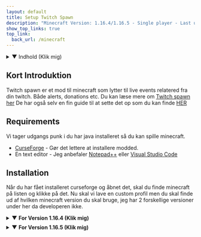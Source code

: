 ```yaml
---
layout: default
title: Setup Twitch Spawn
description: "Minecraft Version: 1.16.4/1.16.5 - Single player - Last updated: 11/04/2021"
show_top_links: true
top_link:
  back_url: /minecraft
---
```


<details>
<summary>▼ Indhold (Klik mig)</summary>

- [Kort Introduktion](#kort-introduktion)
- [Requirements](#requirements)
- [Installation](#installation)

</details>

## Kort Introduktion

Twitch spawn er et mod til minecraft som lytter til live events relatered fra din twitch. Både alerts, donations etc. Du kan læse mere om <a href="https://igoodie.gitbook.io/twitchspawn/" target="_blank">Twitch spawn her</a>
De har også selv en fin guide til at sette det op som du kan finde <a href="https://igoodie.gitbook.io/twitchspawn/basics/getting-started" target="_blank">HER</a>

## Requirements

Vi tager udgangs punk i du har java installeret så du kan spille minecraft.

- <a href="https://curseforge.overwolf.com/" target="_blank">CurseForge</a> - Gør det lettere at installere modded.
- En text editor - Jeg anbefaler <a href="https://notepad-plus-plus.org/downloads/" target="_blank">Notepad++</a> eller <a href="https://code.visualstudio.com/" target="_blank">Visual Studio Code</a>

## Installation

Når du har fået installeret curseforge og åbnet det, skal du finde minecraft på listen og klikke på det.
Nu skal vi lave en custom profil men du skal finde ud af hvilken minecraft version du skal bruge, jeg har 2 forskellige versioner under her da developeren ikke.

<details>
<summary style="margin-bottom:0.5rem;">▼ <b>For Version 1.16.4 (Klik mig)</b></summary><br>

Du klikker og laver custom profilen til minecraft version 1.16.4 og seneste forge version.<br>
Du kan kalde den hvad du vil.<br><br>

Når det så er gjort og den er installeret osv, skal du klikke ind på selve profilen og ikke klik spil/play endu.<br>
I højre side ser du en puzzle peice hvor der står add more content, klik den.<br><br>

Nu skal du så søge efter: <b>"TwitchSpawn"</b><br>
Og så klikker du installer.

Nu skal du bare åbne minecraft.

<h4 style="margin-bottom:1rem;"><b>Tillykke du har nu installeret Twitch spawn</b></h4>
</details>

<details>
<summary>▼ <b>For Version 1.16.5 (Klik mig)</b></summary>
</details>
